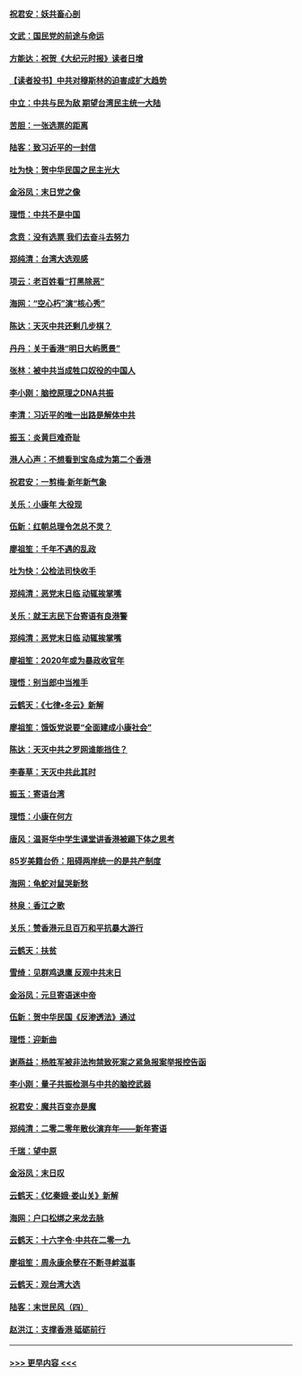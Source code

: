 #### [祝君安：妖共畜心剖](../pages/nsc993/n11794273.md?t=01152033) 
#### [文武：国民党的前途与命运](../pages/nsc993/n11794198.md?t=01152033) 
#### [方能达：祝贺《大纪元时报》读者日增](../pages/nsc993/n11793807.md?t=01152033) 
#### [【读者投书】中共对穆斯林的迫害成扩大趋势](../pages/nsc993/n11791371.md?t=01152033) 
#### [中立：中共与民为敌 期望台湾民主统一大陆](../pages/nsc993/n11790392.md?t=01152033) 
#### [苦胆：一张选票的距离](../pages/nsc993/n11788914.md?t=01152033) 
#### [陆客：致习近平的一封信](../pages/nsc993/n11788867.md?t=01152033) 
#### [吐为快：贺中华民国之民主光大](../pages/nsc993/n11788618.md?t=01152033) 
#### [金浴凤：末日党之像](../pages/nsc993/n11787475.md?t=01152033) 
#### [理悟：中共不是中国](../pages/nsc993/n11787463.md?t=01152033) 
#### [念贲：没有选票  我们去奋斗去努力](../pages/nsc993/n11787398.md?t=01152033) 
#### [郑纯清：台湾大选观感](../pages/nsc993/n11786210.md?t=01152033) 
#### [项云：老百姓看“打黑除恶”](../pages/nsc993/n11785398.md?t=01152033) 
#### [海网：“空心朽”演“核心秀”](../pages/nsc993/n11783874.md?t=01152033) 
#### [陈达：天灭中共还剩几步棋？](../pages/nsc993/n11783719.md?t=01152033) 
#### [丹丹：关于香港“明日大屿愿景”](../pages/nsc993/n11783273.md?t=01152033) 
#### [张林：被中共当成牲口奴役的中国人](../pages/nsc993/n11782397.md?t=01152033) 
#### [李小刚：脑控原理之DNA共振](../pages/nsc993/n11780962.md?t=01152033) 
#### [李清：习近平的唯一出路是解体中共](../pages/nsc993/n11780866.md?t=01152033) 
#### [振玉：炎黄巨难奇耻](../pages/nsc993/n11779632.md?t=01152033) 
#### [港人心声：不想看到宝岛成为第二个香港](../pages/nsc993/n11778817.md?t=01152033) 
#### [祝君安：一剪梅‧新年新气象](../pages/nsc993/n11776340.md?t=01152033) 
#### [关乐：小康年 大役现](../pages/nsc993/n11774213.md?t=01152033) 
#### [伍新：红朝总理令怎总不灵？](../pages/nsc993/n11770813.md?t=01152033) 
#### [廖祖笙：千年不遇的乱政](../pages/nsc993/n11770373.md?t=01152033) 
#### [吐为快：公检法司快收手](../pages/nsc993/n11770359.md?t=01152033) 
#### [郑纯清：恶党末日临 动辄挨掌嘴](../pages/nsc993/n11769912.md?t=01152033) 
#### [关乐：就王志民下台寄语有良港警](../pages/nsc993/n11769903.md?t=01152033) 
#### [郑纯清：恶党末日临 动辄挨掌嘴](../pages/nsc993/n11769356.md?t=01152033) 
#### [廖祖笙：2020年或为暴政收官年](../pages/nsc993/n11768216.md?t=01152033) 
#### [理悟：别当郎中当推手](../pages/nsc993/n11768243.md?t=01152033) 
#### [云鹤天：《七律▪冬云》新解](../pages/nsc993/n11768204.md?t=01152033) 
#### [廖祖笙：饿饭党说要“全面建成小康社会”](../pages/nsc993/n11767482.md?t=01152033) 
#### [陈达：天灭中共之罗网谁能挡住？](../pages/nsc993/n11767465.md?t=01152033) 
#### [李春草：天灭中共此其时](../pages/nsc993/n11767452.md?t=01152033) 
#### [振玉：寄语台湾](../pages/nsc993/n11767432.md?t=01152033) 
#### [理悟：小康在何方](../pages/nsc993/n11767394.md?t=01152033) 
#### [唐风：温哥华中学生课堂讲香港被踢下体之思考](../pages/nsc993/n11766848.md?t=01152033) 
#### [85岁美籍台侨：阻碍两岸统一的是共产制度](../pages/nsc993/n11765043.md?t=01152033) 
#### [海网：龟蛇对鼠哭新愁](../pages/nsc993/n11764895.md?t=01152033) 
#### [林泉：香江之歌](../pages/nsc993/n11764415.md?t=01152033) 
#### [关乐：赞香港元旦百万和平抗暴大游行](../pages/nsc993/n11764382.md?t=01152033) 
#### [云鹤天：扶贫](../pages/nsc993/n11764245.md?t=01152033) 
#### [雪绮：见群鸡退鹰  反观中共末日](../pages/nsc993/n11762112.md?t=01152033) 
#### [金浴凤：元旦寄语迷中帝](../pages/nsc993/n11761788.md?t=01152033) 
#### [伍新：贺中华民国《反渗透法》通过](../pages/nsc993/n11761994.md?t=01152033) 
#### [理悟：迎新曲](../pages/nsc993/n11761152.md?t=01152033) 
#### [谢燕益：杨胜军被非法拘禁致死案之紧急报案举报控告函](../pages/nsc993/n11756134.md?t=01152033) 
#### [李小刚：量子共振检测与中共的脑控武器](../pages/nsc993/n11754518.md?t=01152033) 
#### [祝君安：魔共百变亦是魔](../pages/nsc993/n11754469.md?t=01152033) 
#### [郑纯清：二零二零年散伙演弃年——新年寄语](../pages/nsc993/n11754195.md?t=01152033) 
#### [千瑞：望中原](../pages/nsc993/n11754159.md?t=01152033) 
#### [金浴凤：末日叹](../pages/nsc993/n11752359.md?t=01152033) 
#### [云鹤天：《忆秦娥‧娄山关》新解](../pages/nsc993/n11752348.md?t=01152033) 
#### [海网：户口松绑之来龙去脉](../pages/nsc993/n11752328.md?t=01152033) 
#### [云鹤天：十六字令‧中共在二零一九](../pages/nsc993/n11752305.md?t=01152033) 
#### [廖祖笙：周永康余孽在不断寻衅滋事](../pages/nsc993/n11751013.md?t=01152033) 
#### [云鹤天：观台湾大选](../pages/nsc993/n11751007.md?t=01152033) 
#### [陆客：末世民风（四）](../pages/nsc993/n11749203.md?t=01152033) 
#### [赵洪江：支撑香港 砥砺前行](../pages/nsc993/n11748482.md?t=01152033) 

----
#### [ >>> 更早内容 <<< ](../indexes/nsc993-earlier.md)
